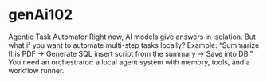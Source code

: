 # genAi102
Agentic Task Automator
Right now, AI models give answers in isolation. But what if you want to automate multi-step tasks locally? Example:
“Summarize this PDF → Generate SQL insert script from the summary → Save into DB.”
You need an orchestrator: a local agent system with memory, tools, and a workflow runner.
